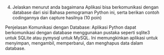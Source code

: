 4. Jelaskan menurut anda bagaimana Aplikasi bisa berkomunikasi dengan database dari sisi Bahasa pemograman Python ini, serta berikan contoh codingannya dan capture hasilnya (10 poin)

Penjelasan Komunikasi dengan Database:
Aplikasi Python dapat berkomunikasi dengan database menggunakan pustaka seperti sqlite3 untuk SQLite atau pymysql untuk MySQL. Ini memungkinkan aplikasi untuk menyimpan, mengambil, memperbarui, dan menghapus data dalam database.